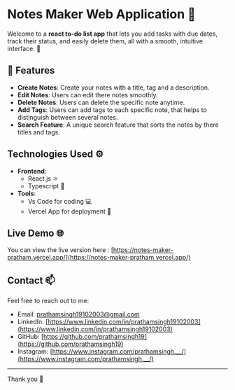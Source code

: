 # Notes Maker Web Application 📝

Welcome to a **react to-do list app** that lets you add tasks with due dates, track their status, and easily delete them, all with a smooth, intuitive interface. 🌟

## 🚀 Features

- **Create Notes**: Create your notes with a title, tag and a description.
- **Edit Notes**: Users can edit there notes smoothly.
- **Delete Notes**: Users can delete the specific note anytime.
- **Add Tags**: Users can add tags to each specific note, that helps to distinguish between several notes.
- **Search Feature**: A unique search feature that sorts the notes by there titles and tags.

## Technologies Used ⚙️

- **Frontend**: 
  - React.js ⚛
  - Typescript 📜
- **Tools**:
  - Vs Code for coding 💻
  - Vercel App for deployment 🚀


## Live Demo 🌐


You can view the live version here : [https://notes-maker-pratham.vercel.app/](https://notes-maker-pratham.vercel.app/)



## Contact 📫

Feel free to reach out to me:

- Email: prathamsingh19102003@gmail.com
- LinkedIn: [https://www.linkedin.com/in/prathamsingh19102003](https://www.linkedin.com/in/prathamsingh19102003)
- GitHub: [https://github.com/prathamsingh19](https://github.com/prathamsingh19)
- Instagram: [https://www.instagram.com/prathamsingh.__/](https://www.instagram.com/prathamsingh.__/)

---

Thank you 👋




